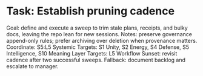 # Task: Establish pruning cadence
Goal: define and execute a sweep to trim stale plans, receipts, and bulky docs, leaving the repo lean for new sessions.
Notes: preserve governance append-only rules; prefer archiving over deletion when provenance matters.
Coordinate: S5:L5
Systemic Targets: S1 Unity, S2 Energy, S4 Defense, S5 Intelligence, S10 Meaning
Layer Targets: L5 Workflow
Sunset: revisit cadence after two successful sweeps.
Fallback: document backlog and escalate to manager.

